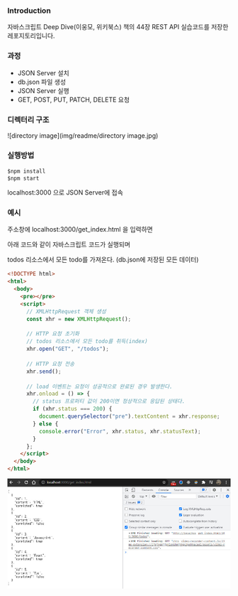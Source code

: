 ### Introduction

자바스크립트 Deep Dive(이웅모, 위키북스) 책의 44장 REST API 실습코드를 저장한 레포지토리입니다.

### 과정

- JSON Server 설치
- db.json 파일 생성
- JSON Server 실행
- GET, POST, PUT, PATCH, DELETE 요청

### 디렉터리 구조

![directory image](img/readme/directory image.jpg)

###  실행방법

```
$npm install
$npm start
```

localhost:3000 으로 JSON Server에 접속

### 예시

주소창에 localhost:3000/get_index.html 을 입력하면 

아래 코드와 같이 자바스크립트 코드가 실행되며 

todos 리소스에서 모든 todo를 가져온다. (db.json에 저장된 모든 데이터)

```html
<!DOCTYPE html>
<html>
  <body>
    <pre></pre>
    <script>
      // XMLHttpRequest 객체 생성
      const xhr = new XMLHttpRequest();

      // HTTP 요청 초기화
      // todos 리소스에서 모든 todo를 취득(index)
      xhr.open("GET", "/todos");

      // HTTP 요청 전송
      xhr.send();

      // load 이벤트는 요청이 성공적으로 완료된 경우 발생한다.
      xhr.onload = () => {
        // status 프로퍼티 값이 200이면 정상적으로 응답된 상태다.
        if (xhr.status === 200) {
          document.querySelector("pre").textContent = xhr.response;
        } else {
          console.error("Error", xhr.status, xhr.statusText);
        }
      };
    </script>
  </body>
</html>

```

![example](img/readme/example.jpg)

